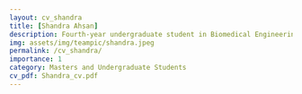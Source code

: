 ```yaml
---
layout: cv_shandra
title: [Shandra Ahsan]
description: Fourth-year undergraduate student in Biomedical Engineering.
img: assets/img/teampic/shandra.jpeg
permalink: /cv_shandra/
importance: 1
category: Masters and Undergraduate Students
cv_pdf: Shandra_cv.pdf
---
```


